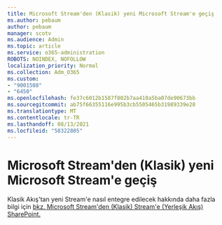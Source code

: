```yaml
---
title: Microsoft Stream'den (Klasik) yeni Microsoft Stream'e geçiş
ms.author: pebaum
author: pebaum
manager: scotv
ms.audience: Admin
ms.topic: article
ms.service: o365-administration
ROBOTS: NOINDEX, NOFOLLOW
localization_priority: Normal
ms.collection: Adm_O365
ms.custom:
- "9001508"
- "6450"
ms.openlocfilehash: fe37c6012b1587f802b7aa410a5ba07de90673bb
ms.sourcegitcommit: ab75f66355116e995b3cb5505465b31989339e28
ms.translationtype: MT
ms.contentlocale: tr-TR
ms.lasthandoff: 08/13/2021
ms.locfileid: "58322805"
---
```

# <a name="migrate-from-microsoft-stream-classic-to-the-new-microsoft-stream"></a>Microsoft Stream'den (Klasik) yeni Microsoft Stream'e geçiş

Klasik Akış'tan yeni Stream'e nasıl entegre edilecek hakkında daha fazla bilgi için [bkz. Microsoft Stream'den (Klasik) Stream'e (Yerleşik Akış) SharePoint.](https://docs.microsoft.com/stream/streamnew/stream-classic-to-new-migration-overview)
